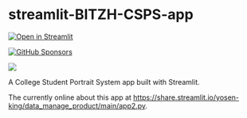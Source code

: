 # streamlit-BITZH-CSPS-app

[![Open in Streamlit](https://static.streamlit.io/badges/streamlit_badge_black_white.svg)](https://share.streamlit.io/whitphx/streamlit-stt-app/main/app_deepspeech.py)

[![GitHub Sponsors](https://img.shields.io/github/sponsors/whitphx?label=Sponsor%20me%20on%20GitHub%20Sponsors&style=social)](https://github.com/sponsors/whitphx)

<a href="http://shuli.xy.bitzh.edu.cn/slxy/" target="_blank"><img src="http://shuli.xy.bitzh.edu.cn/slxy/img2015/LOGO.png" ></a>

A College Student Portrait System app built with Streamlit.

The currently online about this app at
https://share.streamlit.io/yosen-king/data_manage_product/main/app2.py.